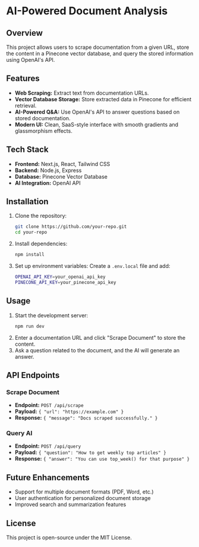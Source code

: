 # AI-Powered Document Analysis

## Overview
This project allows users to scrape documentation from a given URL, store the content in a Pinecone vector database, and query the stored information using OpenAI's API.

## Features
- **Web Scraping:** Extract text from documentation URLs.
- **Vector Database Storage:** Store extracted data in Pinecone for efficient retrieval.
- **AI-Powered Q&A:** Use OpenAI's API to answer questions based on stored documentation.
- **Modern UI:** Clean, SaaS-style interface with smooth gradients and glassmorphism effects.

## Tech Stack
- **Frontend:** Next.js, React, Tailwind CSS
- **Backend:** Node.js, Express
- **Database:** Pinecone Vector Database
- **AI Integration:** OpenAI API

## Installation
1. Clone the repository:
   ```sh
   git clone https://github.com/your-repo.git
   cd your-repo
   ```
2. Install dependencies:
   ```sh
   npm install
   ```
3. Set up environment variables:
   Create a `.env.local` file and add:
   ```sh
   OPENAI_API_KEY=your_openai_api_key
   PINECONE_API_KEY=your_pinecone_api_key
   ```

## Usage
1. Start the development server:
   ```sh
   npm run dev
   ```
2. Enter a documentation URL and click "Scrape Document" to store the content.
3. Ask a question related to the document, and the AI will generate an answer.

## API Endpoints
### Scrape Document
- **Endpoint:** `POST /api/scrape`
- **Payload:** `{ "url": "https://example.com" }`
- **Response:** `{ "message": "Docs scraped successfully." }`

### Query AI
- **Endpoint:** `POST /api/query`
- **Payload:** `{ "question": "How to get weekly top articles" }`
- **Response:** `{ "answer": "You can use top_week() for that purpose" }`

## Future Enhancements
- Support for multiple document formats (PDF, Word, etc.)
- User authentication for personalized document storage
- Improved search and summarization features

## License
This project is open-source under the MIT License.

